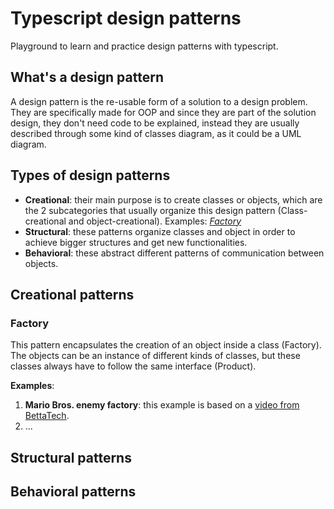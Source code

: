 # Typescript design patterns

Playground to learn and practice design patterns with typescript.

## What's a design pattern

A design pattern is the re-usable form of a solution to a design problem. They are specifically made for OOP and since
they are part of the solution design, they don't need code to be explained, instead they are usually described through
some kind of classes diagram, as it could be a UML diagram.

## Types of design patterns

* **Creational**: their main purpose is to create classes or objects, which are the 2 subcategories that usually organize
this design pattern (Class-creational and object-creational). Examples: [*Factory*](##factory)
* **Structural**: these patterns organize classes and object in order to achieve bigger structures and get new 
functionalities.
* **Behavioral**: these abstract different patterns of communication between objects.

## Creational patterns
### Factory

This pattern encapsulates the creation of an object inside a class (Factory). The objects can be an instance of 
different kinds of classes, but these classes always have to follow the same interface (Product).

**Examples**:
1. **Mario Bros. enemy factory**: this example is based on a [video from BettaTech](https://youtu.be/lLvYAzXO7Ek).
2. ...

## Structural patterns

## Behavioral patterns
